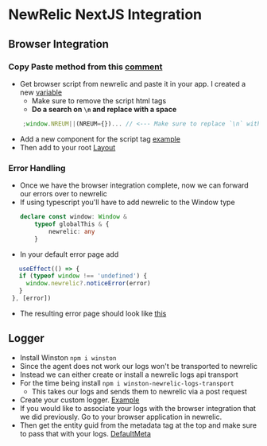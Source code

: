 # NewRelic NextJS Integration
## Browser Integration 
### Copy Paste method from this [comment](https://github.com/newrelic/newrelic-node-nextjs/issues/154#issuecomment-1773938830)
- Get browser script from newrelic and paste it in your app.  I created a new [variable](./app/script.ts)
  - Make sure to remove the script html tags
  - __Do a search on `\n` and replace with a space__
```javascript
    ;window.NREUM||(NREUM={})... // <--- Make sure to replace `\n` with ` ` there should be four of them 
```
- Add a new component for the script tag [example](./app/newrelic.tsx#L13)
- Then add to your root [Layout](./app/layout.tsx)

### Error Handling 
- Once we have the browser integration complete, now we can forward our errors over to newrelic
- If using typescript you'll have to add newrelic to the Window type
    ```typescript
    declare const window: Window &
        typeof globalThis & {
            newrelic: any
        }
    ```
- In your default error page add
 ```typescript
    useEffect(() => {
    if (typeof window !== 'undefined') {
      window.newrelic?.noticeError(error)
    }
  }, [error])
  ```
- The resulting error page should look like [this](./app/error.tsx)
  
## Logger
- Install Winston `npm i winston`
- Since the agent does not work our logs won't be transported to newrelic
- Instead we can either create or install a newrelic logs api transport 
- For the time being install `npm i winston-newrelic-logs-transport` 
  - This takes our logs and sends them to newrelic via a post request
- Create your custom logger. [Example](./app/components/logger.tsx)
- If you would like to associate your logs with the browser integration that we did previously. Go to your browser application in newrelic.  
- Then get the entity guid from the metadata tag at the top and make sure to pass that with your logs. [DefaultMeta](./app/components/logger.tsx#L17)   
